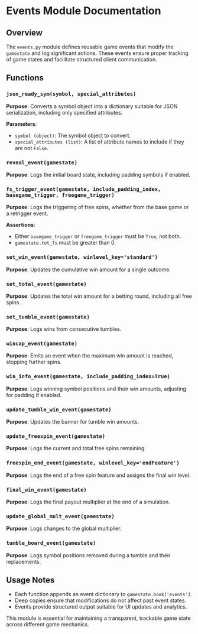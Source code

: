 # Events Module Documentation

## Overview

The `events.py` module defines reusable game events that modify the `gamestate` and log significant actions. These events ensure proper tracking of game states and facilitate structured client communication.

## Functions

### `json_ready_sym(symbol, special_attributes)`

**Purpose**: Converts a symbol object into a dictionary suitable for JSON serialization, including only specified attributes.

**Parameters**:

- `symbol (object)`: The symbol object to convert.
- `special_attributes (list)`: A list of attribute names to include if they are not `False`.

### `reveal_event(gamestate)`

**Purpose**: Logs the initial board state, including padding symbols if enabled.

### `fs_trigger_event(gamestate, include_padding_index, basegame_trigger, freegame_trigger)`

**Purpose**: Logs the triggering of free spins, whether from the base game or a retrigger event.

**Assertions**:

- Either `basegame_trigger` or `freegame_trigger` must be `True`, not both.
- `gamestate.tot_fs` must be greater than 0.

### `set_win_event(gamestate, winlevel_key='standard')`

**Purpose**: Updates the cumulative win amount for a single outcome.

### `set_total_event(gamestate)`

**Purpose**: Updates the total win amount for a betting round, including all free spins.

### `set_tumble_event(gamestate)`

**Purpose**: Logs wins from consecutive tumbles.

### `wincap_event(gamestate)`

**Purpose**: Emits an event when the maximum win amount is reached, stopping further spins.

### `win_info_event(gamestate, include_padding_index=True)`

**Purpose**: Logs winning symbol positions and their win amounts, adjusting for padding if enabled.

### `update_tumble_win_event(gamestate)`

**Purpose**: Updates the banner for tumble win amounts.

### `update_freespin_event(gamestate)`

**Purpose**: Logs the current and total free spins remaining.

### `freespin_end_event(gamestate, winlevel_key='endFeature')`

**Purpose**: Logs the end of a free spin feature and assigns the final win level.

### `final_win_event(gamestate)`

**Purpose**: Logs the final payout multiplier at the end of a simulation.

### `update_global_mult_event(gamestate)`

**Purpose**: Logs changes to the global multiplier.

### `tumble_board_event(gamestate)`

**Purpose**: Logs symbol positions removed during a tumble and their replacements.

## Usage Notes

- Each function appends an event dictionary to `gamestate.book['events']`.
- Deep copies ensure that modifications do not affect past event states.
- Events provide structured output suitable for UI updates and analytics.

This module is essential for maintaining a transparent, trackable game state across different game mechanics.
